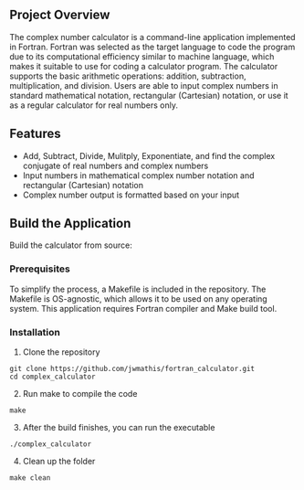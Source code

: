 ## Project Overview
The complex number calculator is a command-line application implemented in Fortran. Fortran was selected as the target language to code the program due to its computational efficiency similar to machine language, which makes it suitable to use for coding a calculator program. 
The calculator supports the basic arithmetic operations: addition, subtraction, multiplication, and division. Users are able to input complex numbers in standard mathematical notation, rectangular (Cartesian) notation, or use it as a regular calculator for real numbers only. 

## Features
* Add, Subtract, Divide, Mulitply, Exponentiate, and find the complex conjugate of real numbers and complex numbers
* Input numbers in mathematical complex number notation and rectangular (Cartesian) notation
* Complex number output is formatted based on your input

## Build the Application
Build the calculator from source:
### Prerequisites
To simplify the process, a Makefile is included in the repository. The Makefile is OS-agnostic, which allows it to be used on any operating system. 
This application requires Fortran compiler and Make build tool.

### Installation
1. Clone the repository
```
git clone https://github.com/jwmathis/fortran_calculator.git
cd complex_calculator
```
2. Run make to compile the code
```
make
```
3. After the build finishes, you can run the executable
```
./complex_calculator
```
4. Clean up the folder
```
make clean
```
